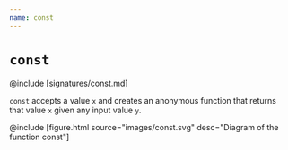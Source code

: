 ```yaml
---
name: const
---
```


# `const`

@include [signatures/const.md]

`const` accepts a value `x` and creates an anonymous function that returns that value `x` given any input value `y`.

@include [figure.html source="images/const.svg" desc="Diagram of the function const"]
